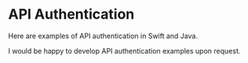 # API Authentication 
Here are examples of API authentication in Swift and Java. 

I would be happy to develop API authentication examples upon request. 
